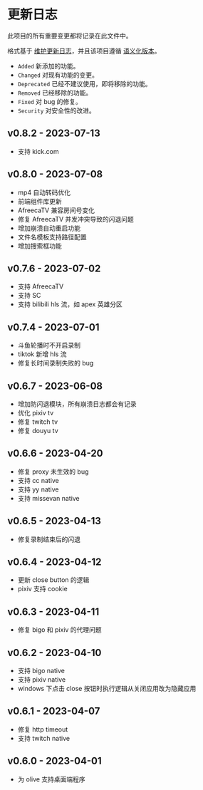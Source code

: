 # 更新日志

此项目的所有重要变更都将记录在此文件中。

格式基于 [维护更新日志](https://keepachangelog.com/en/1.0.0/)，并且该项目遵循 [语义化版本](https://semver.org/spec/v2.0.0.html)。

- `Added` 新添加的功能。
- `Changed` 对现有功能的变更。
- `Deprecated` 已经不建议使用，即将移除的功能。
- `Removed` 已经移除的功能。
- `Fixed` 对 bug 的修复。
- `Security` 对安全性的改进。

## v0.8.2 - 2023-07-13

- 支持 kick.com

## v0.8.0 - 2023-07-08

- mp4 自动转码优化
- 前端组件库更新
- AfreecaTV 兼容房间号变化
- 修复 AfreecaTV 并发冲突导致的闪退问题
- 增加崩溃自动重启功能
- 文件名模板支持路径配置
- 增加搜索框功能

## v0.7.6 - 2023-07-02

- 支持 AfreecaTV
- 支持 SC
- 支持 bilibili hls 流，如 apex 英雄分区

## v0.7.4 - 2023-07-01

- 斗鱼轮播时不开启录制
- tiktok 新增 hls 流
- 修复长时间录制失败的 bug

## v0.6.7 - 2023-06-08

- 增加防闪退模块，所有崩溃日志都会有记录
- 优化 pixiv tv
- 修复 twitch tv
- 修复 douyu tv

## v0.6.6 - 2023-04-20

- 修复 proxy 未生效的 bug
- 支持 cc native
- 支持 yy native
- 支持 missevan native

## v0.6.5 - 2023-04-13

- 修复录制结束后的闪退

## v0.6.4 - 2023-04-12

- 更新 close button 的逻辑
- pixiv 支持 cookie

## v0.6.3 - 2023-04-11

- 修复 bigo 和 pixiv 的代理问题

## v0.6.2 - 2023-04-10

- 支持 bigo native
- 支持 pixiv native
- windows 下点击 close 按钮时执行逻辑从关闭应用改为隐藏应用

## v0.6.1 - 2023-04-07

- 修复 http timeout
- 支持 twitch native

## v0.6.0 - 2023-04-01

- 为 olive 支持桌面端程序
